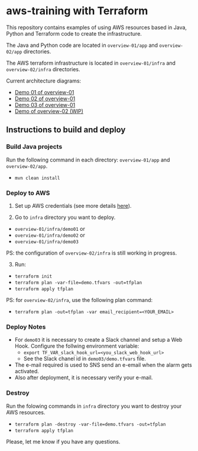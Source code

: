 # aws-training with Terraform

This repository contains examples of using AWS resources based in Java, Python and Terraform code to create the infrastructure.

The Java and Python code are located in `overview-01/app` and `overview-02/app` directories.

The AWS terraform infrastructure is located in `overview-01/infra` and `overview-02/infra` directories.

Current architecture diagrams:

- [Demo 01 of overview-01](docs/overview-01/TerraformOverview-v1.drawio.png)
- [Demo 02 of overview-01](docs/overview-01/TerraformOverview-v2.drawio.png)
- [Demo 03 of overview-01](docs/overview-01/TerraformOverview-v3.drawio.png)
- [Demo of overview-02 (WIP)](docs/ArchitectureDiagram.png)


## Instructions to build and deploy

### Build Java projects

Run the following command in each directory: `overview-01/app` and `overview-02/app`.

- `mvn clean install`

### Deploy to AWS

1. Set up AWS credentials (see more details [here](https://docs.aws.amazon.com/cli/latest/userguide/cli-configure-envvars.html)).

2. Go to `infra` directory you want to deploy.

- `overview-01/infra/demo01` or
- `overview-01/infra/demo02` or
- `overview-01/infra/demo03`

PS: the configuration of `overview-02/infra` is still working in progress.

3. Run:

- `terraform init`
- `terraform plan -var-file=demo.tfvars -out=tfplan`
- `terraform apply tfplan`

PS: for `overview-02/infra`, use the following plan command:

- `terraform plan -out=tfplan -var email_recipient=<YOUR_EMAIL>`

### Deploy Notes

- For `demo03` it is necessary to create a Slack channel and setup a Web Hook. Configure the follwing environment variable:
  - `export TF_VAR_slack_hook_url=<you_slack_web_hook_url>`
  - See the Slack chanel id in `demo03/demo.tfvars` file.
- The e-mail required is used to SNS send an e-email when the alarm gets activated.
- Also after deployment, it is necessary verify your e-mail.

### Destroy

Run the folowing commands in `infra` directory you want to destroy your AWS resources.

- `terraform plan -destroy -var-file=demo.tfvars -out=tfplan`
- `terraform apply tfplan`

Please, let me know if you have any questions.
